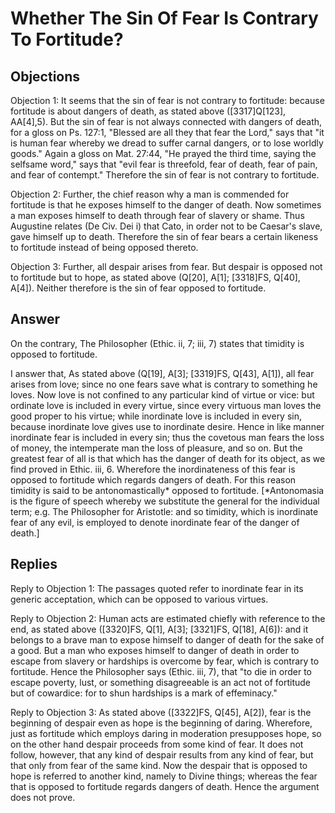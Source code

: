 # Whether The Sin Of Fear Is Contrary To Fortitude?

## Objections

Objection 1: It seems that the sin of fear is not contrary to fortitude: because fortitude is about dangers of death, as stated above ([3317]Q[123], AA[4],5). But the sin of fear is not always connected with dangers of death, for a gloss on Ps. 127:1, "Blessed are all they that fear the Lord," says that "it is human fear whereby we dread to suffer carnal dangers, or to lose worldly goods." Again a gloss on Mat. 27:44, "He prayed the third time, saying the selfsame word," says that "evil fear is threefold, fear of death, fear of pain, and fear of contempt." Therefore the sin of fear is not contrary to fortitude.

Objection 2: Further, the chief reason why a man is commended for fortitude is that he exposes himself to the danger of death. Now sometimes a man exposes himself to death through fear of slavery or shame. Thus Augustine relates (De Civ. Dei i) that Cato, in order not to be Caesar's slave, gave himself up to death. Therefore the sin of fear bears a certain likeness to fortitude instead of being opposed thereto.

Objection 3: Further, all despair arises from fear. But despair is opposed not to fortitude but to hope, as stated above (Q[20], A[1]; [3318]FS, Q[40], A[4]). Neither therefore is the sin of fear opposed to fortitude.

## Answer

On the contrary, The Philosopher (Ethic. ii, 7; iii, 7) states that timidity is opposed to fortitude.

I answer that, As stated above (Q[19], A[3]; [3319]FS, Q[43], A[1]), all fear arises from love; since no one fears save what is contrary to something he loves. Now love is not confined to any particular kind of virtue or vice: but ordinate love is included in every virtue, since every virtuous man loves the good proper to his virtue; while inordinate love is included in every sin, because inordinate love gives use to inordinate desire. Hence in like manner inordinate fear is included in every sin; thus the covetous man fears the loss of money, the intemperate man the loss of pleasure, and so on. But the greatest fear of all is that which has the danger of death for its object, as we find proved in Ethic. iii, 6. Wherefore the inordinateness of this fear is opposed to fortitude which regards dangers of death. For this reason timidity is said to be antonomastically* opposed to fortitude. [*Antonomasia is the figure of speech whereby we substitute the general for the individual term; e.g. The Philosopher for Aristotle: and so timidity, which is inordinate fear of any evil, is employed to denote inordinate fear of the danger of death.]

## Replies

Reply to Objection 1: The passages quoted refer to inordinate fear in its generic acceptation, which can be opposed to various virtues.

Reply to Objection 2: Human acts are estimated chiefly with reference to the end, as stated above ([3320]FS, Q[1], A[3]; [3321]FS, Q[18], A[6]): and it belongs to a brave man to expose himself to danger of death for the sake of a good. But a man who exposes himself to danger of death in order to escape from slavery or hardships is overcome by fear, which is contrary to fortitude. Hence the Philosopher says (Ethic. iii, 7), that "to die in order to escape poverty, lust, or something disagreeable is an act not of fortitude but of cowardice: for to shun hardships is a mark of effeminacy."

Reply to Objection 3: As stated above ([3322]FS, Q[45], A[2]), fear is the beginning of despair even as hope is the beginning of daring. Wherefore, just as fortitude which employs daring in moderation presupposes hope, so on the other hand despair proceeds from some kind of fear. It does not follow, however, that any kind of despair results from any kind of fear, but that only from fear of the same kind. Now the despair that is opposed to hope is referred to another kind, namely to Divine things; whereas the fear that is opposed to fortitude regards dangers of death. Hence the argument does not prove.